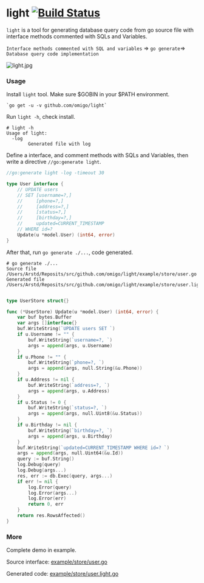 light [![Build Status](https://api.travis-ci.org/omigo/light.svg?branch=master)](https://api.travis-ci.org/omigo/light.svg?branch=master)
=====



`light` is a tool for generating database query code from go source file with
interface methods commented with SQLs and Variables.

`Interface methods commented with SQL and variables` => `go generate`=> `Database query code implementation`

![light.jpg](light.jpg)

### Usage

Install `light` tool. Make sure $GOBIN in your $PATH environment.

    `go get -u -v github.com/omigo/light`

Run `light -h`, check install.

    # light -h
    Usage of light:
      -log
        	Generated file with log

Define a interface, and comment methods with SQLs and Variables, then write a directive `//go:generate light`.

```go
//go:generate light -log -timeout 30

type User interface {
    // UPDATE users
    // SET [username=?,]
    //     [phone=?,]
    //     [address=?,]
    //     [status=?,]
    //     [birthday=?,]
    //     updated=CURRENT_TIMESTAMP
    // WHERE id=?
    Update(u *model.User) (int64, error)
}
```

After that, run `go generate ./...`, code generated.

	# go generate ./...
	Source file    /Users/Arstd/Reposits/src/github.com/omigo/light/example/store/user.go
	Generated file /Users/Arstd/Reposits/src/github.com/omigo/light/example/store/user.light.go

```go

type UserStore struct{}

func (*UserStore) Update(u *model.User) (int64, error) {
	var buf bytes.Buffer
	var args []interface{}
	buf.WriteString(`UPDATE users SET `)
	if u.Username != "" {
		buf.WriteString(`username=?, `)
		args = append(args, u.Username)
	}
	if u.Phone != "" {
		buf.WriteString(`phone=?, `)
		args = append(args, null.String(&u.Phone))
	}
	if u.Address != nil {
		buf.WriteString(`address=?, `)
		args = append(args, u.Address)
	}
	if u.Status != 0 {
		buf.WriteString(`status=?, `)
		args = append(args, null.Uint8(&u.Status))
	}
	if u.Birthday != nil {
		buf.WriteString(`birthday=?, `)
		args = append(args, u.Birthday)
	}
	buf.WriteString(`updated=CURRENT_TIMESTAMP WHERE id=? `)
	args = append(args, null.Uint64(&u.Id))
	query := buf.String()
	log.Debug(query)
	log.Debug(args...)
	res, err := db.Exec(query, args...)
	if err != nil {
		log.Error(query)
		log.Error(args...)
		log.Error(err)
		return 0, err
	}
	return res.RowsAffected()
}
```

### More

Complete demo in example.

Source interface: [example/store/user.go](example/store/user.go)

Generated code: [example/store/user.light.go](example/store/user.light.go)

